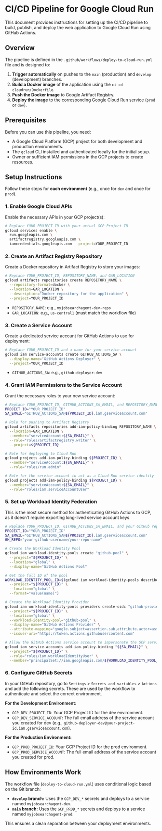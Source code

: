 # CI/CD Pipeline for Google Cloud Run

This document provides instructions for setting up the CI/CD pipeline to build, publish, and deploy the web application to Google Cloud Run using GitHub Actions.

## Overview

The pipeline is defined in the `.github/workflows/deploy-to-cloud-run.yml` file and is designed to:

1.  **Trigger automatically** on pushes to the `main` (production) and `develop` (development) branches.
2.  **Build a Docker image** of the application using the `ci-cd-cloudrun/Dockerfile`.
3.  **Push the Docker image** to Google Artifact Registry.
4.  **Deploy the image** to the corresponding Google Cloud Run service (`prod` or `dev`).

## Prerequisites

Before you can use this pipeline, you need:

*   A Google Cloud Platform (GCP) project for both development and production environments.
*   The `gcloud` CLI installed and authenticated locally for the initial setup.
*   Owner or sufficient IAM permissions in the GCP projects to create resources.

## Setup Instructions

Follow these steps for **each environment** (e.g., once for `dev` and once for `prod`).

### 1. Enable Google Cloud APIs

Enable the necessary APIs in your GCP project(s):

```bash
# Replace YOUR_PROJECT_ID with your actual GCP Project ID
gcloud services enable \
  run.googleapis.com \
  artifactregistry.googleapis.com \
  iamcredentials.googleapis.com --project=YOUR_PROJECT_ID
```

### 2. Create an Artifact Registry Repository

Create a Docker repository in Artifact Registry to store your images:

```bash
# Replace YOUR_PROJECT_ID, REPOSITORY_NAME, and GAR_LOCATION
gcloud artifacts repositories create REPOSITORY_NAME \
  --repository-format=docker \
  --location=GAR_LOCATION \
  --description="Docker repository for the application" \
  --project=YOUR_PROJECT_ID
```
*   `REPOSITORY_NAME`: e.g., `myjobsearchagent-dev-repo`
*   `GAR_LOCATION`: e.g., `us-central1` (must match the workflow file)

### 3. Create a Service Account

Create a dedicated service account for GitHub Actions to use for deployment:

```bash
# Replace YOUR_PROJECT_ID and a name for your service account
gcloud iam service-accounts create GITHUB_ACTIONS_SA \
  --display-name="GitHub Actions Deployer" \
  --project=YOUR_PROJECT_ID
```
*   `GITHUB_ACTIONS_SA`: e.g., `github-deployer-dev`

### 4. Grant IAM Permissions to the Service Account

Grant the necessary roles to your new service account:

```bash
# Replace YOUR_PROJECT_ID, GITHUB_ACTIONS_SA_EMAIL, and REPOSITORY_NAME
PROJECT_ID="YOUR_PROJECT_ID"
SA_EMAIL="GITHUB_ACTIONS_SA@${PROJECT_ID}.iam.gserviceaccount.com"

# Role for pushing to Artifact Registry
gcloud artifacts repositories add-iam-policy-binding REPOSITORY_NAME \
  --location=GAR_LOCATION \
  --member="serviceAccount:${SA_EMAIL}" \
  --role="roles/artifactregistry.writer" \
  --project=${PROJECT_ID}

# Role for deploying to Cloud Run
gcloud projects add-iam-policy-binding ${PROJECT_ID} \
  --member="serviceAccount:${SA_EMAIL}" \
  --role="roles/run.admin"

# Role for the service account to act as a Cloud Run service identity
gcloud projects add-iam-policy-binding ${PROJECT_ID} \
  --member="serviceAccount:${SA_EMAIL}" \
  --role="roles/iam.serviceAccountUser"
```

### 5. Set up Workload Identity Federation

This is the most secure method for authenticating GitHub Actions to GCP, as it doesn't require exporting long-lived service account keys.

```bash
# Replace YOUR_PROJECT_ID, GITHUB_ACTIONS_SA_EMAIL, and your GitHub repo details
PROJECT_ID="YOUR_PROJECT_ID"
SA_EMAIL="GITHUB_ACTIONS_SA@${PROJECT_ID}.iam.gserviceaccount.com"
GH_REPO="your-github-username/your-repo-name"

# Create the Workload Identity Pool
gcloud iam workload-identity-pools create "github-pool" \
  --project="${PROJECT_ID}" \
  --location="global" \
  --display-name="GitHub Actions Pool"

# Get the full ID of the pool
WORKLOAD_IDENTITY_POOL_ID=$(gcloud iam workload-identity-pools describe "github-pool" \
  --project="${PROJECT_ID}" \
  --location="global" \
  --format="value(name)")

# Create the Workload Identity Provider
gcloud iam workload-identity-pools providers create-oidc "github-provider" \
  --project="${PROJECT_ID}" \
  --location="global" \
  --workload-identity-pool="github-pool" \
  --display-name="GitHub Actions Provider" \
  --attribute-mapping="google.subject=assertion.sub,attribute.actor=assertion.actor,attribute.repository=assertion.repository" \
  --issuer-uri="https://token.actions.githubusercontent.com"

# Allow the GitHub Actions service account to impersonate the GCP service account
gcloud iam service-accounts add-iam-policy-binding "${SA_EMAIL}" \
  --project="${PROJECT_ID}" \
  --role="roles/iam.workloadIdentityUser" \
  --member="principalSet://iam.googleapis.com/${WORKLOAD_IDENTITY_POOL_ID}/attribute.repository/${GH_REPO}"
```

### 6. Configure GitHub Secrets

In your GitHub repository, go to `Settings` > `Secrets and variables` > `Actions` and add the following secrets. These are used by the workflow to authenticate and select the correct environment.

**For the Development Environment:**
*   `GCP_DEV_PROJECT_ID`: Your GCP Project ID for the dev environment.
*   `GCP_DEV_SERVICE_ACCOUNT`: The full email address of the service account you created for dev (e.g., `github-deployer-dev@your-project-id.iam.gserviceaccount.com`).

**For the Production Environment:**
*   `GCP_PROD_PROJECT_ID`: Your GCP Project ID for the prod environment.
*   `GCP_PROD_SERVICE_ACCOUNT`: The full email address of the service account you created for prod.

## How Environments Work

The workflow file (`deploy-to-cloud-run.yml`) uses conditional logic based on the Git branch:

*   **`develop` branch:** Uses the `GCP_DEV_*` secrets and deploys to a service named `myjobsearchagent-dev`.
*   **`main` branch:** Uses the `GCP_PROD_*` secrets and deploys to a service named `myjobsearchagent-prod`.

This ensures a clean separation between your deployment environments.
